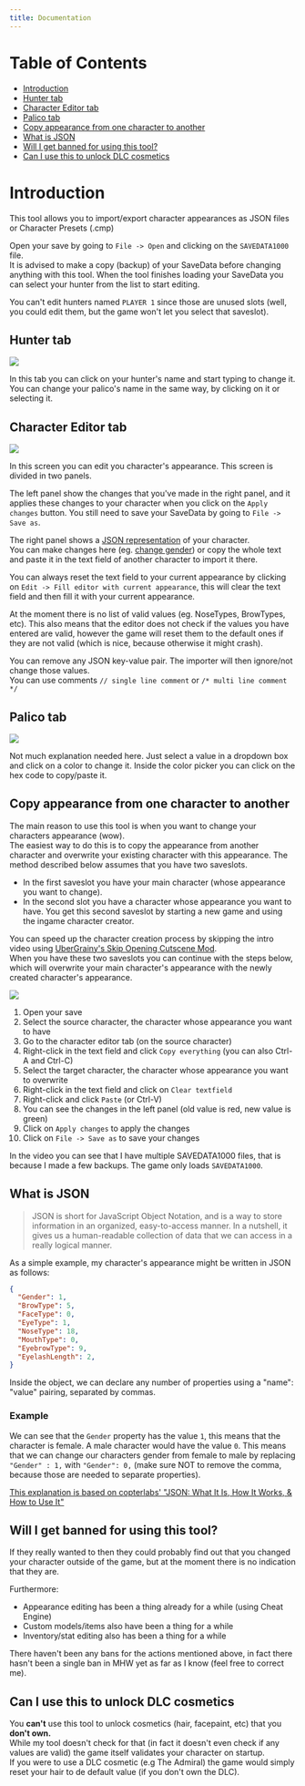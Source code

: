 ```yaml
---
title: Documentation
---
```


# Table of Contents

* [Introduction](#introduction)
* [Hunter tab](#hunter-tab)
* [Character Editor tab](#character-editor-tab)
* [Palico tab](#palico-tab)
* [Copy appearance from one character to another](#copy-appearance-from-one-character-to-another)
* [What is JSON](#what-is-json)
* [Will I get banned for using this tool?](#will-i-get-banned-for-using-this-tool)
* [Can I use this to unlock DLC cosmetics](#can-i-use-this-to-unlock-dlc-cosmetics)


# Introduction

This tool allows you to import/export character appearances as JSON files or Character Presets (.cmp)

Open your save by going to `File -> Open` and clicking on the `SAVEDATA1000` file.  
It is advised to make a copy (backup) of your SaveData before changing anything with this tool.
When the tool finishes loading your SaveData you can select your hunter from the list to start editing.

You can't edit hunters named `PLAYER 1` since those are unused slots (well, you could edit them, but the game won't let you select that saveslot).


## Hunter tab

![](img/hunter.png)

In this tab you can click on your hunter's name and start typing to change it.  
You can change your palico's name in the same way, by clicking on it or selecting it.


## Character Editor tab

![](img/character_editor.png)

In this screen you can edit you character's appearance. This screen is divided in two panels.

The left panel show the changes that you've made in the right panel, and it applies these changes to your character when you click on the `Apply changes` button.
You still need to save your SaveData by going to `File -> Save as`.

The right panel shows a [JSON representation](#what-is-json) of your character.  
You can make changes here (eg. [change gender](#what-is-json)) or copy the whole text and paste it in the text field of another character to import it there.

You can always reset the text field to your current appearance by clicking on `Edit -> Fill editor with current appearance`, this will clear the text field and then fill it with your current appearance.

At the moment there is no list of valid values (eg. NoseTypes, BrowTypes, etc).
This also means that the editor does not check if the values you have entered are valid, however the game will reset them to the default ones if they are not valid (which is nice, because otherwise it might crash).

You can remove any JSON key-value pair. The importer will then ignore/not change those values.  
You can use comments `// single line comment` or `/* multi line comment */`


## Palico tab

![](img/palico.png)

Not much explanation needed here. Just select a value in a dropdown box and click on a color to change it.
Inside the color picker you can click on the hex code to copy/paste it.


## Copy appearance from one character to another

The main reason to use this tool is when you want to change your characters appearance (wow).  
The easiest way to do this is to copy the appearance from another character and overwrite your existing character with this appearance.
The method described below assumes that you have two saveslots.

- In the first saveslot you have your main character (whose appearance you want to change).  
- In the second slot you have a character whose appearance you want to have. You get this second saveslot by starting a new game and using the ingame character creator.

You can speed up the character creation process by skipping the intro video using [UberGrainy's Skip Opening Cutscene Mod](https://www.nexusmods.com/monsterhunterworld/mods/374).  
When you have these two saveslots you can continue with the steps below, which will overwrite your main character's appearance with the newly created character's appearance.  

![](img/copy_appearance.gif)

1. Open your save
2. Select the source character, the character whose appearance you want to have
3. Go to the character editor tab (on the source character)
4. Right-click in the text field and click `Copy everything` (you can also Ctrl-A and Ctrl-C)
5. Select the target character, the character whose appearance you want to overwrite
6. Right-click in the text field and click on `Clear textfield`
7. Right-click and click `Paste` (or Ctrl-V)
8. You can see the changes in the left panel (old value is red, new value is green)
9. Click on `Apply changes` to apply the changes
10. Click on `File -> Save as` to save your changes

In the video you can see that I have multiple SAVEDATA1000 files, that is because I made a few backups. The game only loads `SAVEDATA1000`.


## What is JSON

> JSON is short for JavaScript Object Notation, and is a way to store information in an organized, easy-to-access manner. In a nutshell, it gives us a human-readable collection of data that we can access in a really logical manner.

As a simple example, my character's appearance might be written in JSON as follows:

```json
{
  "Gender": 1,
  "BrowType": 5,
  "FaceType": 0,
  "EyeType": 1,
  "NoseType": 18,
  "MouthType": 0,
  "EyebrowType": 9,
  "EyelashLength": 2,
}
```

Inside the object, we can declare any number of properties using a "name": "value" pairing, separated by commas.

### Example

We can see that the `Gender` property has the value `1`, this means that the character is female. A male character would have the value `0`.
This means that we can change our characters gender from female to male by replacing `"Gender" : 1,` with `"Gender": 0,` (make sure NOT to remove the comma, because those are needed to separate properties).

[This explanation is based on copterlabs' "JSON: What It Is, How It Works, & How to Use It"](https://www.copterlabs.com/json-what-it-is-how-it-works-how-to-use-it/)


## Will I get banned for using this tool?

If they really wanted to then they could probably find out that you changed your character outside of the game, but at the moment there is no indication that they are.

Furthermore:
- Appearance editing has been a thing already for a while (using Cheat Engine)
- Custom models/items also have been a thing for a while
- Inventory/stat editing also has been a thing for a while

There haven't been any bans for the actions mentioned above, in fact there hasn't been a single ban in MHW yet as far as I know (feel free to correct me).


## Can I use this to unlock DLC cosmetics

You **can't** use this tool to unlock cosmetics (hair, facepaint, etc) that you **don't own.**  
While my tool doesn't check for that (in fact it doesn't even check if any values are valid) the game itself validates your character on startup.  
If you were to use a DLC cosmetic (e.g The Admiral) the game would simply reset your hair to de default value (if you don't own the DLC).
